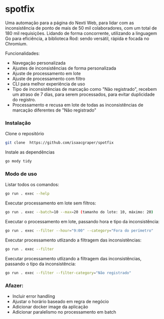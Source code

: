 # spotfix

Uma automação para a página do Nexti Web, para lidar com as inconsistência de ponto de mais de 50 mil colaboradores, com um total de 180 mil requisições. Lidando de forma concorrente, utilizando a linguagem Go para eficiência, a biblioteca Rod: sendo versátil, rápida e focada no Chromium. 

Funcionalidades:

- Navegação personalizada
- Ajustes de inconsistências de forma personalizada
- Ajuste de processamento em lote
- Ajuste de processamento com filtro
- CLI para melhor experiência de uso
- Tipo de inconsistências de marcação como "Não registrado", recebem um atraso de 7 dias, para serem processados, para evitar duplicidade do registro.
- Processamento e recusa em lote de todas as inconsistências de marcação diferentes de "Não registrado"

### Instalação

Clone o repositório
```bash
git clone  https://github.com/isaacgraper/spotfix
```

Instale as dependências
```bash
go mody tidy
```

### Modo de uso

Listar todos os comandos:
```bash
go run . exec --help
```

Executar processamento em lote sem filtros:
```bash
go run . exec --batch=10 --max=20 (tamanho do lote: 10, máximo: 20)
```

Executar o processamento em lote, passando hora e tipo da inconsistência:
```bash
go run . exec --filter --hour="9:00" --category="Fora do perímetro"
```

Executar processamento utlizando a filtragem das inconsistências:
```bash
go run . exec --filter
```

Executar processamento utlizando a filtragem das inconsistências, passando o tipo da inconsistência:
```bash
go run . exec --filter --filter-category="Não registrado"
```

### Afazer:

- Incluir error handling
- Ajustar o horário baseado em regra de negócio
- Adicionar docker image da aplicação
- Adicionar paralelismo no processamento em batch



